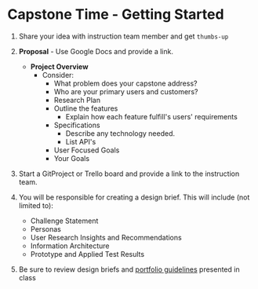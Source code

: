 # Capstone Time - Getting Started

1. Share your idea with instruction team member and get `thumbs-up`
1. **Proposal** - Use Google Docs and provide a link.
    * **Project Overview** 
        * Consider:
           * What problem does your capstone address?
           * Who are your primary users and customers?
           * Research Plan
           * Outline the features
              * Explain how each feature fulfill's users' requirements
           * Specifications
              * Describe any technology needed.
              * List API's
           * User Focused Goals
           * Your Goals

1. Start a GitProject or Trello board and provide a link to the instruction team.

1. You will be responsible for creating a design brief. This will include (not limited to):
    * Challenge Statement
    * Personas
    * User Research Insights and Recommendations
    * Information Architecture
    * Prototype and Applied Test Results
    
1. Be sure to review design briefs and <a href="https://sites.google.com/susanculkin.com/fewdd-b/fewdd-portfolio">portfolio guidelines</a> presented in class

